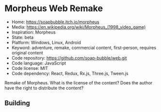 # Morpheus Web Remake

- Home: https://soapbubble.itch.io/morpheus
- Media: https://en.wikipedia.org/wiki/Morpheus_(1998_video_game)
- Inspiration: Morpheus
- State: beta
- Platform: Windows, Linux, Android
- Keyword: adventure, remake, commercial content, first-person, requires original content
- Code repository: https://github.com/soap-bubble/web.git
- Code language: JavaScript
- Code license: MIT
- Code dependency: React, Redux, Rx.js, Three.js, Tween.js

Remake of Morpheus.
What is the license of the content? Does the author have the right to distribute the content?

## Building
